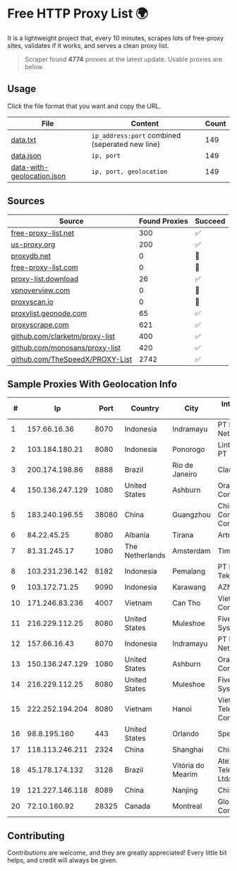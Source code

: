 
# Free HTTP Proxy List 🌍

It is a lightweight project that, every 10 minutes, scrapes lots of free-proxy sites, validates if it works, and serves a clean proxy list.


> Scraper found **4774** proxies at the latest update. Usable proxies are below.

## Usage

Click the file format that you want and copy the URL.


|File|Content|Count|
|----|-------|-----|
|[data.txt](https://raw.githubusercontent.com/themiralay/Proxy-List-World/master/data.txt)|`ip_address:port` combined (seperated new line)|149|
|[data.json](https://raw.githubusercontent.com/themiralay/Proxy-List-World/master/data.json)|`ip, port`|149|
|[data-with-geolocation.json](https://raw.githubusercontent.com/themiralay/Proxy-List-World/master/data-with-geolocation.json)|`ip, port, geolocation`|149|

## Sources

|Source|Found Proxies|Succeed|
|------|-------------|-------|
|[free-proxy-list.net](https://free-proxy-list.net)|300|✅|
|[us-proxy.org](https://www.us-proxy.org)|200|✅|
|[proxydb.net](http://proxydb.net)|0|🚫|
|[free-proxy-list.com](https://free-proxy-list.com/?page=&port=&type%5B%5D=http&type%5B%5D=https&up_time=0&search=Search)|0|🚫|
|[proxy-list.download](https://www.proxy-list.download/HTTP)|26|✅|
|[vpnoverview.com](https://vpnoverview.com/privacy/anonymous-browsing/free-proxy-servers)|0|🚫|
|[proxyscan.io](https://www.proxyscan.io)|0|🚫|
|[proxylist.geonode.com](https://proxylist.geonode.com/api/proxy-list?limit=300&page=1&sort_by=lastChecked&sort_type=desc&protocols=http,https)|65|✅|
|[proxyscrape.com](https://api.proxyscrape.com/v2/?request=displayproxies&protocol=http&timeout=10000&country=all&ssl=all&anonymity=all)|621|✅|
|[github.com/clarketm/proxy-list](https://raw.githubusercontent.com/clarketm/proxy-list/master/proxy-list-raw.txt)|400|✅|
|[github.com/monosans/proxy-list](https://raw.githubusercontent.com/monosans/proxy-list/main/proxies/http.txt)|420|✅|
|[github.com/TheSpeedX/PROXY-List](https://raw.githubusercontent.com/TheSpeedX/PROXY-List/master/http.txt)|2742|✅|


## Sample Proxies With Geolocation Info

|#|Ip|Port|Country|City|Internet Service Provider|
|-|--|----|-------|----|-------------------------|
|1|157.66.16.36|8070|Indonesia|Indramayu|PT Mitra Mandiri Network|
|2|103.184.180.21|8080|Indonesia|Ponorogo|Lintas Data Prima, PT|
|3|200.174.198.86|8888|Brazil|Rio de Janeiro|Claro S.A|
|4|150.136.247.129|1080|United States|Ashburn|Oracle Corporation|
|5|183.240.196.55|38080|China|Guangzhou|China Mobile Communications Corporation|
|6|84.22.45.25|8080|Albania|Tirana|Artmotion Sh.P.K.|
|7|81.31.245.17|1080|The Netherlands|Amsterdam|TimeWeb Ltd.|
|8|103.231.236.142|8182|Indonesia|Pemalang|PT Level Indodata Teknologi|
|9|103.172.71.25|9090|Indonesia|Karawang|AZNET|
|10|171.246.83.236|4007|Vietnam|Can Tho|Viettel Corporation|
|11|216.229.112.25|8080|United States|Muleshoe|Five Area Systems, LLC|
|12|157.66.16.43|8070|Indonesia|Indramayu|PT Mitra Mandiri Network|
|13|150.136.247.129|1080|United States|Ashburn|Oracle Corporation|
|14|216.229.112.25|8080|United States|Muleshoe|Five Area Systems, LLC|
|15|222.252.194.204|8080|Vietnam|Hanoi|VietNam Post and Telecom Corporation|
|16|98.8.195.160|443|United States|Orlando|Spectrum|
|17|118.113.246.211|2324|China|Shanghai|Chinanet|
|18|45.178.174.132|3128|Brazil|Vitória do Mearim|Atex NET Telecomunicacoes Ltda|
|19|121.227.146.118|8089|China|Nanjing|China Telecom|
|20|72.10.160.92|28325|Canada|Montreal|GloboTech Communications|



## Contributing

Contributions are welcome, and they are greatly appreciated! Every
little bit helps, and credit will always be given.

